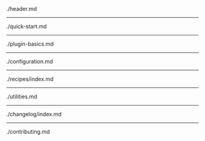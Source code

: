 ./header.md

---

./quick-start.md

---

./plugin-basics.md

---

./configuration.md

---

./recipes/index.md

---

./utilities.md

---

./changelog/index.md

---

./contributing.md
